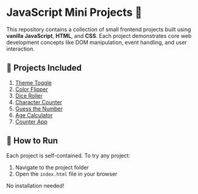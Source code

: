 # JavaScript Mini Projects 🚀

This repository contains a collection of small frontend projects built using **vanilla JavaScript**, **HTML**, and **CSS**. Each project demonstrates core web development concepts like DOM manipulation, event handling, and user interaction.
## 📁 Projects Included

1. [Theme Toggle](./01-theme-toggle/)
2. [Color Flipper](./02-color-flipper/)
3. [Dice Roller](./03-dice-roller/)
4. [Character Counter](./04-character-counter/)
5. [Guess the Number](./05-guess-the-number/)
6. [Age Calculator](./06-age-calculator/)
7. [Counter App](./07-counter-app/)

## 🚀 How to Run

Each project is self-contained. To try any project:

1. Navigate to the project folder  
2. Open the `index.html` file in your browser

No installation needed!
